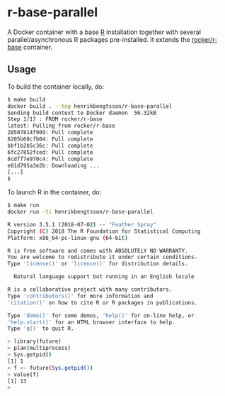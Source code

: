 # r-base-parallel

A Docker container with a base [R] installation together with several parallel/asynchronous R packages pre-installed.  It extends the [rocker/r-base] container.


## Usage

To build the container locally, do:

```sh
$ make build
docker build . --tag henrikbengtsson/r-base-parallel
Sending build context to Docker daemon  56.32kB
Step 1/17 : FROM rocker/r-base
latest: Pulling from rocker/r-base
28507814f909: Pull complete 
8205b68cfb04: Pull complete 
bbf1b2b5c36c: Pull complete 
6fc27852fced: Pull complete 
8cdff7e970c4: Pull complete 
e81d795a3e2b: Downloading ...
[...]
$ 
```

To launch R in the container, do:

```sh
$ make run
docker run -ti henrikbengtsson/r-base-parallel

R version 3.5.1 (2018-07-02) -- "Feather Spray"
Copyright (C) 2018 The R Foundation for Statistical Computing
Platform: x86_64-pc-linux-gnu (64-bit)

R is free software and comes with ABSOLUTELY NO WARRANTY.
You are welcome to redistribute it under certain conditions.
Type 'license()' or 'licence()' for distribution details.

  Natural language support but running in an English locale

R is a collaborative project with many contributors.
Type 'contributors()' for more information and
'citation()' on how to cite R or R packages in publications.

Type 'demo()' for some demos, 'help()' for on-line help, or
'help.start()' for an HTML browser interface to help.
Type 'q()' to quit R.

> library(future)
> plan(multiprocess)
> Sys.getpid()
[1] 1
> f <- future(Sys.getpid())
> value(f)
[1] 13
> 
```


[R]: https://www.r-project.org/
[rocker/r-base]: https://hub.docker.com/r/rocker/r-base/
